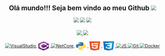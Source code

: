 <div align="center">
  <h2> Olá mundo!!! Seja bem vindo ao meu Github <img src="https://github.com/abdoachhoubi/abdoachhoubi/blob/main/gifs/Hi.gif" width="30"></h2>
  <a href="https://www.linkedin.com/in/lleonardogr" target="_blank"><img
      src="https://img.shields.io/badge/-LinkedIn-%230077B5?style=for-the-badge&logo=linkedin&logoColor=white" style="margin-bottom: 5px;"
  /></a>
  <a href="https://stackoverflow.com/users/20819383/leonardo" target="_blank"><img
      src="https://img.shields.io/badge/Stack_Overflow-FE7A16?style=for-the-badge&logo=stack-overflow&logoColor=white" style="margin-bottom: 5px;"
  /></a>
  <a href="https://dev.to/lleonardogr" target="_blank"><img
    src="https://img.shields.io/badge/dev.to-0A0A0A?style=for-the-badge&logo=devdotto&logoColor=white" style="margin-bottom: 5px;"
  /></a> 
</div>
<br>
<div align="center">
  <a href="https://github.com/seu-usuário-aqui">
  <img height="180em" src="https://github-readme-stats.vercel.app/api/top-langs/?username=lleonardogr&layout=compact&langs_count=7&theme=dracula"/>
  <img height="180em" src="https://github-readme-stats.vercel.app/api?username=lleonardogr&show_icons=true&theme=dracula&include_all_commits=true&count_private=true"/>
</div>

<div style="display: inline_block" align="center"><br>
  <img align="center" alt="VisualStudio" height="30" width="40" src="https://cdn.jsdelivr.net/gh/devicons/devicon/icons/visualstudio/visualstudio-plain.svg" />
  <img align="center" alt="Csharp" height="30" width="40" src="https://raw.githubusercontent.com/devicons/devicon/master/icons/csharp/csharp-original.svg">
  <img align="center" alt="NetCore" height="30" width="40" src="https://cdn.jsdelivr.net/gh/devicons/devicon/icons/dotnetcore/dotnetcore-original.svg" />
  <img align="center" alt="Python" height="30" width="40" src="https://raw.githubusercontent.com/devicons/devicon/master/icons/python/python-original.svg">
  <img align="center" alt="HTML" height="30" width="40" src="https://raw.githubusercontent.com/devicons/devicon/master/icons/html5/html5-original.svg">
  <img align="center" alt="CSS" height="30" width="40" src="https://raw.githubusercontent.com/devicons/devicon/master/icons/css3/css3-original.svg">
  <img align="center" alt="JS" height="30" width="40" src="https://cdn.jsdelivr.net/gh/devicons/devicon/icons/javascript/javascript-original.svg" />
  <img align="center" alt="Git" height="30" width="40" src="https://cdn.jsdelivr.net/gh/devicons/devicon/icons/git/git-original.svg" />
  <img align="center" alt="Docker" height="30" width="40" src="https://cdn.jsdelivr.net/gh/devicons/devicon/icons/docker/docker-original.svg" />
</div>





